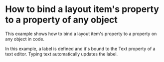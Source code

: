 # How to bind a layout item's property to a property of any object


<p>This example shows how to bind a layout item's property to a property on any object in code. </p><p>In this example, a label is defined and it's bound to the Text property of a text editor. Typing text automatically updates the label.</p><br />


<br/>


